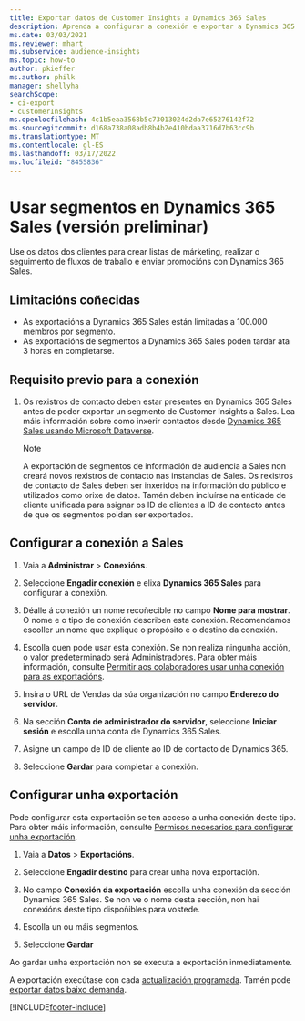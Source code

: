 ```yaml
---
title: Exportar datos de Customer Insights a Dynamics 365 Sales
description: Aprenda a configurar a conexión e exportar a Dynamics 365 Sales.
ms.date: 03/03/2021
ms.reviewer: mhart
ms.subservice: audience-insights
ms.topic: how-to
author: pkieffer
ms.author: philk
manager: shellyha
searchScope:
- ci-export
- customerInsights
ms.openlocfilehash: 4c1b5eaa3568b5c73013024d2da7e65276142f72
ms.sourcegitcommit: d168a738a08adb8b4b2e410bdaa3716d7b63cc9b
ms.translationtype: MT
ms.contentlocale: gl-ES
ms.lasthandoff: 03/17/2022
ms.locfileid: "8455836"
---
```

# <a name="use-segments-in-dynamics-365-sales-preview"></a>Usar segmentos en Dynamics 365 Sales (versión preliminar)



Use os datos dos clientes para crear listas de márketing, realizar o seguimento de fluxos de traballo e enviar promocións con Dynamics 365 Sales.

## <a name="known-limitations"></a>Limitacións coñecidas

- As exportacións a Dynamics 365 Sales están limitadas a 100.000 membros por segmento.
- As exportacións de segmentos a Dynamics 365 Sales poden tardar ata 3 horas en completarse. 

## <a name="prerequisite-for-connection"></a>Requisito previo para a conexión

1. Os rexistros de contacto deben estar presentes en Dynamics 365 Sales antes de poder exportar un segmento de Customer Insights a Sales. Lea máis información sobre como inxerir contactos desde [Dynamics 365 Sales usando Microsoft Dataverse](connect-dataverse-managed-lake.md).

   > [!NOTE]
   > A exportación de segmentos de información de audiencia a Sales non creará novos rexistros de contacto nas instancias de Sales. Os rexistros de contacto de Sales deben ser inxeridos na información do público e utilizados como orixe de datos. Tamén deben incluírse na entidade de cliente unificada para asignar os ID de clientes a ID de contacto antes de que os segmentos poidan ser exportados.

## <a name="set-up-the-connection-to-sales"></a>Configurar a conexión a Sales

1. Vaia a **Administrar** > **Conexións**.

1. Seleccione **Engadir conexión** e elixa **Dynamics 365 Sales** para configurar a conexión.

1. Déalle á conexión un nome recoñecible no campo **Nome para mostrar**. O nome e o tipo de conexión describen esta conexión. Recomendamos escoller un nome que explique o propósito e o destino da conexión.

1. Escolla quen pode usar esta conexión. Se non realiza ningunha acción, o valor predeterminado será Administradores. Para obter máis información, consulte [Permitir aos colaboradores usar unha conexión para as exportacións](connections.md#allow-contributors-to-use-a-connection-for-exports).

1. Insira o URL de Vendas da súa organización no campo **Enderezo do servidor**.

1. Na sección **Conta de administrador do servidor**, seleccione **Iniciar sesión** e escolla unha conta de Dynamics 365 Sales.

1. Asigne un campo de ID de cliente ao ID de contacto de Dynamics 365.

1. Seleccione **Gardar** para completar a conexión. 

## <a name="configure-an-export"></a>Configurar unha exportación

Pode configurar esta exportación se ten acceso a unha conexión deste tipo. Para obter máis información, consulte [Permisos necesarios para configurar unha exportación](export-destinations.md#set-up-a-new-export).

1. Vaia a **Datos** > **Exportacións**.

1. Seleccione **Engadir destino** para crear unha nova exportación.

1. No campo **Conexión da exportación** escolla unha conexión da sección Dynamics 365 Sales. Se non ve o nome desta sección, non hai conexións deste tipo dispoñibles para vostede.

1. Escolla un ou máis segmentos.

1. Seleccione **Gardar**

Ao gardar unha exportación non se executa a exportación inmediatamente.

A exportación execútase con cada [actualización programada](system.md#schedule-tab). Tamén pode [exportar datos baixo demanda](export-destinations.md#run-exports-on-demand). 

[!INCLUDE[footer-include](../includes/footer-banner.md)]
